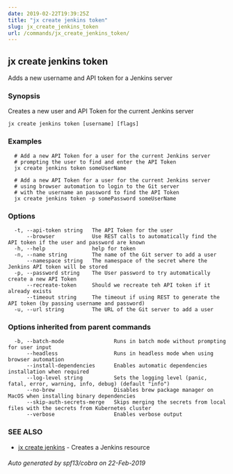 ```yaml
---
date: 2019-02-22T19:39:25Z
title: "jx create jenkins token"
slug: jx_create_jenkins_token
url: /commands/jx_create_jenkins_token/
---
```

## jx create jenkins token

Adds a new username and API token for a Jenkins server

### Synopsis

Creates a new user and API Token for the current Jenkins server

```
jx create jenkins token [username] [flags]
```

### Examples

```
  # Add a new API Token for a user for the current Jenkins server
  # prompting the user to find and enter the API Token
  jx create jenkins token someUserName
  
  # Add a new API Token for a user for the current Jenkins server
  # using browser automation to login to the Git server
  # with the username an password to find the API Token
  jx create jenkins token -p somePassword someUserName
```

### Options

```
  -t, --api-token string   The API Token for the user
      --browser            Use REST calls to automatically find the API token if the user and password are known
  -h, --help               help for token
  -n, --name string        The name of the Git server to add a user
      --namespace string   The namespace of the secret where the Jenkins API token will be stored
  -p, --password string    The User password to try automatically create a new API Token
      --recreate-token     Should we recreate teh API token if it already exists
      --timeout string     The timeout if using REST to generate the API token (by passing username and password)
  -u, --url string         The URL of the Git server to add a user
```

### Options inherited from parent commands

```
  -b, --batch-mode                Runs in batch mode without prompting for user input
      --headless                  Runs in headless mode when using browser automation
      --install-dependencies      Enables automatic dependencies installation when required
      --log-level string          Sets the logging level (panic, fatal, error, warning, info, debug) (default "info")
      --no-brew                   Disables brew package manager on MacOS when installing binary dependencies
      --skip-auth-secrets-merge   Skips merging the secrets from local files with the secrets from Kubernetes cluster
      --verbose                   Enables verbose output
```

### SEE ALSO

* [jx create jenkins](/commands/jx_create_jenkins/)	 - Creates a Jenkins resource

###### Auto generated by spf13/cobra on 22-Feb-2019

